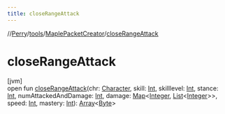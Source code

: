 ```yaml
---
title: closeRangeAttack
---
```

//[Perry](../../../index.html)/[tools](../index.html)/[MaplePacketCreator](index.html)/[closeRangeAttack](close-range-attack.html)



# closeRangeAttack



[jvm]\
open fun [closeRangeAttack](close-range-attack.html)(chr: [Character](../../client/-character/index.html), skill: [Int](https://kotlinlang.org/api/latest/jvm/stdlib/kotlin/-int/index.html), skilllevel: [Int](https://kotlinlang.org/api/latest/jvm/stdlib/kotlin/-int/index.html), stance: [Int](https://kotlinlang.org/api/latest/jvm/stdlib/kotlin/-int/index.html), numAttackedAndDamage: [Int](https://kotlinlang.org/api/latest/jvm/stdlib/kotlin/-int/index.html), damage: [Map](https://docs.oracle.com/javase/8/docs/api/java/util/Map.html)<[Integer](https://docs.oracle.com/javase/8/docs/api/java/lang/Integer.html), [List](https://docs.oracle.com/javase/8/docs/api/java/util/List.html)<[Integer](https://docs.oracle.com/javase/8/docs/api/java/lang/Integer.html)>>, speed: [Int](https://kotlinlang.org/api/latest/jvm/stdlib/kotlin/-int/index.html), mastery: [Int](https://kotlinlang.org/api/latest/jvm/stdlib/kotlin/-int/index.html)): [Array](https://kotlinlang.org/api/latest/jvm/stdlib/kotlin/-array/index.html)<[Byte](https://kotlinlang.org/api/latest/jvm/stdlib/kotlin/-byte/index.html)>




